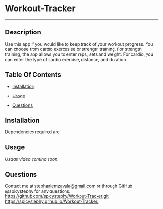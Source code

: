 # Workout-Tracker

---
## Description
Use this app if you would like to keep track of your workout progress. You can choose from cardio exercesise or strength training. For strength training, the app allows you to enter reps, sets and weight. For cardio, you can enter the type of cardio exercise, distance, and duration.


 
## Table Of Contents
    
 * [Installation](#installation)

 * [Usage](#usage)

 * [Questions](#questions)
 
## Installation
Dependencies required are 


## Usage
*Usage video coming soon.*


## Questions
Contact me at stephaniemzavala@gmail.com or through GitHub @spicystephy for any questions.
<br>https://github.com/spicystephy/Workout-Tracker.git
<br>https://spicystephy.github.io/Workout-Tracker/